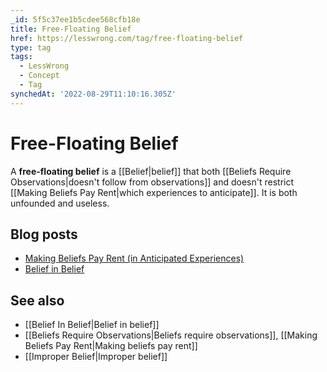 ```yaml
---
_id: 5f5c37ee1b5cdee568cfb18e
title: Free-Floating Belief
href: https://lesswrong.com/tag/free-floating-belief
type: tag
tags:
  - LessWrong
  - Concept
  - Tag
synchedAt: '2022-08-29T11:10:16.305Z'
---
```

# Free-Floating Belief

A **free-floating belief** is a [[Belief|belief]] that both [[Beliefs Require Observations|doesn't follow from observations]] and doesn't restrict [[Making Beliefs Pay Rent|which experiences to anticipate]]. It is both unfounded and useless.

Blog posts
----------

*   [Making Beliefs Pay Rent (in Anticipated Experiences)](http://lesswrong.com/lw/i3/making_beliefs_pay_rent_in_anticipated_experiences/)
*   [Belief in Belief](http://lesswrong.com/lw/i4/belief_in_belief/)

See also
--------

*   [[Belief In Belief|Belief in belief]]
*   [[Beliefs Require Observations|Beliefs require observations]], [[Making Beliefs Pay Rent|Making beliefs pay rent]]
*   [[Improper Belief|Improper belief]]